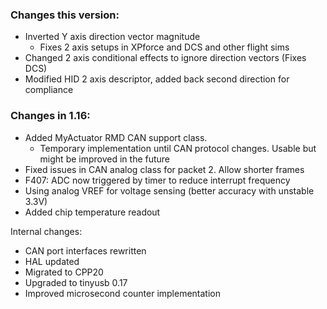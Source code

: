 ### Changes this version:
- Inverted Y axis direction vector magnitude
  - Fixes 2 axis setups in XPforce and DCS and other flight sims
- Changed 2 axis conditional effects to ignore direction vectors (Fixes DCS)
- Modified HID 2 axis descriptor, added back second direction for compliance



### Changes in 1.16:
- Added MyActuator RMD CAN support class.
  - Temporary implementation until CAN protocol changes. Usable but might be improved in the future
- Fixed issues in CAN analog class for packet 2. Allow shorter frames
- F407: ADC now triggered by timer to reduce interrupt frequency
- Using analog VREF for voltage sensing (better accuracy with unstable 3.3V)
- Added chip temperature readout

Internal changes:
- CAN port interfaces rewritten
- HAL updated
- Migrated to CPP20
- Upgraded to tinyusb 0.17
- Improved microsecond counter implementation